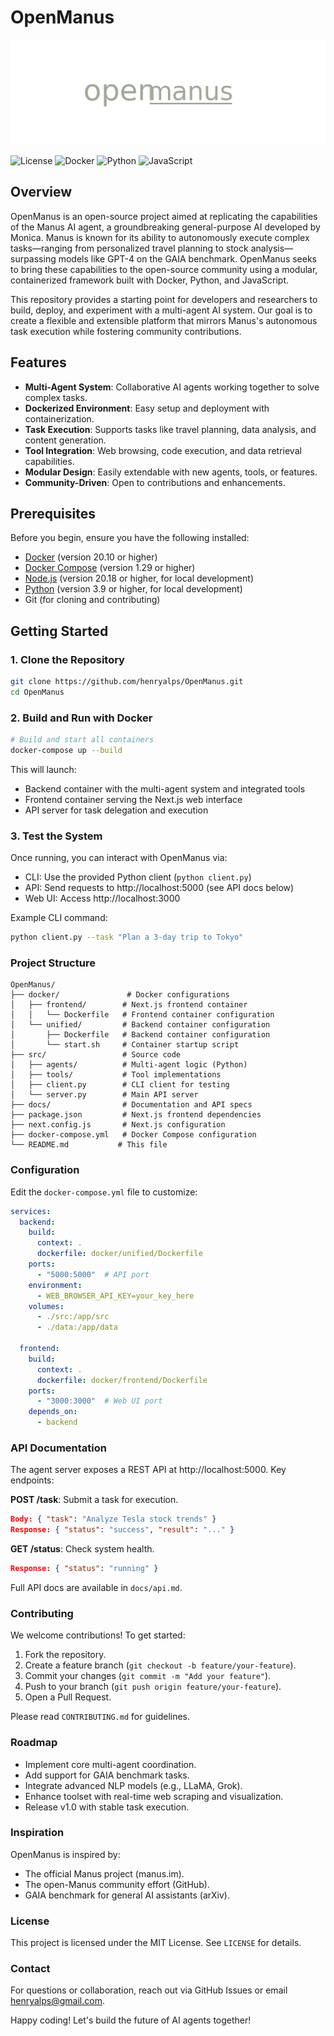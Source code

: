 # OpenManus

<p align="center">
  <img src="docs/logo.png" alt="OpenManus Logo">
</p>

![License](https://img.shields.io/badge/license-MIT-blue.svg)
![Docker](https://img.shields.io/badge/docker-supported-green.svg)
![Python](https://img.shields.io/badge/python-3.9+-blue.svg)
![JavaScript](https://img.shields.io/badge/javascript-ES6+-yellow.svg)

## Overview

OpenManus is an open-source project aimed at replicating the capabilities of the Manus AI agent, a groundbreaking general-purpose AI developed by Monica. Manus is known for its ability to autonomously execute complex tasks—ranging from personalized travel planning to stock analysis—surpassing models like GPT-4 on the GAIA benchmark. OpenManus seeks to bring these capabilities to the open-source community using a modular, containerized framework built with Docker, Python, and JavaScript.

This repository provides a starting point for developers and researchers to build, deploy, and experiment with a multi-agent AI system. Our goal is to create a flexible and extensible platform that mirrors Manus's autonomous task execution while fostering community contributions.

## Features

- **Multi-Agent System**: Collaborative AI agents working together to solve complex tasks.
- **Dockerized Environment**: Easy setup and deployment with containerization.
- **Task Execution**: Supports tasks like travel planning, data analysis, and content generation.
- **Tool Integration**: Web browsing, code execution, and data retrieval capabilities.
- **Modular Design**: Easily extendable with new agents, tools, or features.
- **Community-Driven**: Open to contributions and enhancements.

## Prerequisites

Before you begin, ensure you have the following installed:
- [Docker](https://docs.docker.com/get-docker/) (version 20.10 or higher)
- [Docker Compose](https://docs.docker.com/compose/install/) (version 1.29 or higher)
- [Node.js](https://nodejs.org/) (version 20.18 or higher, for local development)
- [Python](https://python.org/) (version 3.9 or higher, for local development)
- Git (for cloning and contributing)

## Getting Started

### 1. Clone the Repository
```bash
git clone https://github.com/henryalps/OpenManus.git
cd OpenManus
```

### 2. Build and Run with Docker
```bash
# Build and start all containers
docker-compose up --build
```

This will launch:
- Backend container with the multi-agent system and integrated tools
- Frontend container serving the Next.js web interface
- API server for task delegation and execution

### 3. Test the System
Once running, you can interact with OpenManus via:
- CLI: Use the provided Python client (`python client.py`)
- API: Send requests to http://localhost:5000 (see API docs below)
- Web UI: Access http://localhost:3000

Example CLI command:
```bash
python client.py --task "Plan a 3-day trip to Tokyo"
```

### Project Structure
```
OpenManus/
├── docker/               # Docker configurations
│   ├── frontend/        # Next.js frontend container
│   │   └── Dockerfile   # Frontend container configuration
│   └── unified/         # Backend container configuration
│       ├── Dockerfile   # Backend container configuration
│       └── start.sh     # Container startup script
├── src/                 # Source code
│   ├── agents/          # Multi-agent logic (Python)
│   ├── tools/           # Tool implementations
│   ├── client.py        # CLI client for testing
│   └── server.py        # Main API server
├── docs/                # Documentation and API specs
├── package.json         # Next.js frontend dependencies
├── next.config.js       # Next.js configuration
├── docker-compose.yml   # Docker Compose configuration
└── README.md           # This file
```

### Configuration
Edit the `docker-compose.yml` file to customize:
```yaml
services:
  backend:
    build: 
      context: .
      dockerfile: docker/unified/Dockerfile
    ports:
      - "5000:5000"  # API port
    environment:
      - WEB_BROWSER_API_KEY=your_key_here
    volumes:
      - ./src:/app/src
      - ./data:/app/data

  frontend:
    build:
      context: .
      dockerfile: docker/frontend/Dockerfile
    ports:
      - "3000:3000"  # Web UI port
    depends_on:
      - backend
```

### API Documentation
The agent server exposes a REST API at http://localhost:5000. Key endpoints:

**POST /task**: Submit a task for execution.
```json
Body: { "task": "Analyze Tesla stock trends" }
Response: { "status": "success", "result": "..." }
```

**GET /status**: Check system health.
```json
Response: { "status": "running" }
```

Full API docs are available in `docs/api.md`.

### Contributing
We welcome contributions! To get started:
1. Fork the repository.
2. Create a feature branch (`git checkout -b feature/your-feature`).
3. Commit your changes (`git commit -m "Add your feature"`).
4. Push to your branch (`git push origin feature/your-feature`).
5. Open a Pull Request.

Please read `CONTRIBUTING.md` for guidelines.

### Roadmap
- Implement core multi-agent coordination.
- Add support for GAIA benchmark tasks.
- Integrate advanced NLP models (e.g., LLaMA, Grok).
- Enhance toolset with real-time web scraping and visualization.
- Release v1.0 with stable task execution.

### Inspiration
OpenManus is inspired by:
- The official Manus project (manus.im).
- The open-Manus community effort (GitHub).
- GAIA benchmark for general AI assistants (arXiv).

### License
This project is licensed under the MIT License. See `LICENSE` for details.

### Contact
For questions or collaboration, reach out via GitHub Issues or email [henryalps@gmail.com](mailto:henryalps@gmail.com).

Happy coding! Let's build the future of AI agents together!